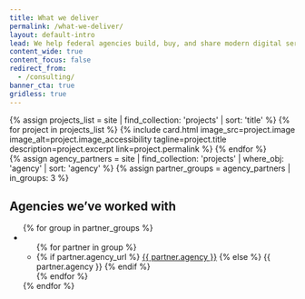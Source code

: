 ```yaml
---
title: What we deliver
permalink: /what-we-deliver/
layout: default-intro
lead: We help federal agencies build, buy, and share modern digital services to improve the user experience of government.
content_wide: true
content_focus: false
redirect_from:
  - /consulting/
banner_cta: true
gridless: true
---
```


<div class="usa-grid">
  <section class="usa-section">
    <div class="usa-flex usa-flex-wrap">
      {% assign projects_list = site | find_collection: 'projects' | sort: 'title' %}
      {% for project in projects_list %}
        {% include card.html
         image_src=project.image
         image_alt=project.image_accessibility
         tagline=project.title
         description=project.excerpt
         link=project.permalink
        %}
      {% endfor %}
    </div>
  </section>
</div>

<div class="usa-section background-gray">
  <section class="usa-grid">
    {% assign agency_partners = site | find_collection: 'projects' | where_obj: 'agency' | sort: 'agency' %}
    {% assign partner_groups = agency_partners | in_groups: 3 %}
    <h2>Agencies we’ve worked with</h2>
    <div class="usa-grid-full">
      <ul class="list-columns">
      {% for group in partner_groups %}
        <li class="usa-width-one-third">
          <ul class="list-columns">
          {% for partner in group %}
            <li>
              {% if partner.agency_url %}
                <a href="{{ partner.agency_url | prepend: site.baseurl }}">{{ partner.agency }}</a>
              {% else %}
                {{ partner.agency }}
              {% endif %}
            </li>
          {% endfor %}
          </ul>
        </li>
      {% endfor %}
      </ul>
    </div>
  </section>
</div>
